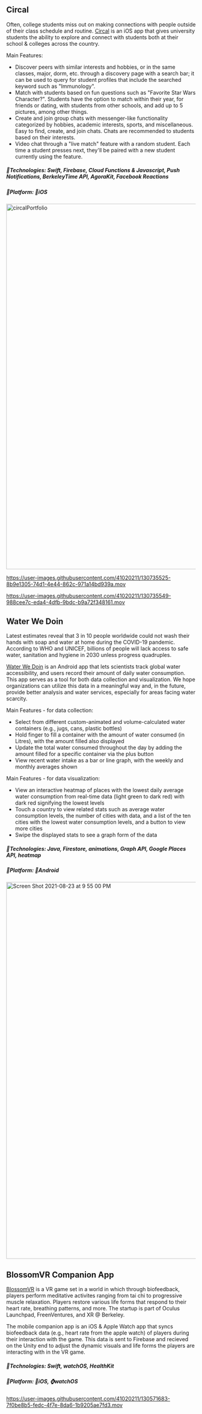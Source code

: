 ## Circal
Often, college students miss out on making connections with people outside of their class schedule and routine. [Circal](https://apps.apple.com/us/app/circal/id1521977182) is an iOS app that gives university students the ability to explore and connect with students both at their school & colleges across the country.

Main Features: 
- Discover peers with similar interests and hobbies, or in the same classes, major, dorm, etc. through a discovery page with a search bar; it can be used to query for student profiles that include the searched keyword such as "Immunology".
- Match with students based on fun questions such as "Favorite Star Wars Character?". Students have the option to match within their year, for friends or dating, with students from other schools, and add up to 5 pictures, among other things.
- Create and join group chats with messenger-like functionality categorized by hobbies, academic interests, sports, and miscellaneous. Easy to find, create, and join chats. Chats are recommended to students based on their interests.
- Video chat through a "live match" feature with a random student. Each time a student presses next, they'll be paired with a new student currently using the feature.

##### 🔨Technologies: Swift, Firebase, Cloud Functions & Javascript, Push Notifications, BerkeleyTime API, AgoraKit, Facebook Reactions
##### 🚀Platform: 📱iOS
<img width="971" alt="circalPortfolio" src="https://user-images.githubusercontent.com/41020211/130550629-ff823dc8-be4a-43d8-a5c1-b327cdcd6ad2.png">

https://user-images.githubusercontent.com/41020211/130735525-8b9e1305-74d1-4e44-862c-971a14bd939a.mov

https://user-images.githubusercontent.com/41020211/130735549-988cee7c-eda4-4dfb-9bdc-b9a72f348161.mov

## Water We Doin
Latest estimates reveal that 3 in 10 people worldwide could not wash their hands with soap and water at home during the COVID-19 pandemic. According to WHO and UNICEF, billions of people will lack access to safe water, sanitation and hygiene in 2030 unless progress quadruples.

[Water We Doin](https://play.google.com/store/apps/details?id=com.Global.water&hl=en_US) is an Android app that lets scientists track global water accessibility, and users record their amount of daily water consumption. This app serves as a tool for both data collection and visualization. We hope organizations can utilize this data in a meaningful way and, in the future, provide better analysis and water services, especially for areas facing water scarcity.

Main Features - for data collection: 
- Select from different custom-animated and volume-calculated water containers (e.g., jugs, cans, plastic bottles)
- Hold finger to fill a container with the amount of water consumed (in Litres), with the amount filled also displayed
- Update the total water consumed throughout the day by adding the amount filled for a specific container via the plus button
- View recent water intake as a bar or line graph, with the weekly and monthly averages shown

Main Features - for data visualization: 
- View an interactive heatmap of places with the lowest daily average water consumption from real-time data (light green to dark red) with dark red signifying the lowest levels
- Touch a country to view related stats such as average water consumption levels, the number of cities with data, and a list of the ten cities with the lowest water consumption levels, and a button to view more cities
- Swipe the displayed stats to see a graph form of the data

##### 🔨Technologies: Java, Firestore, animations, Graph API, Google Places API, heatmap
##### 🚀Platform: 📱Android

<img width="1001" alt="Screen Shot 2021-08-23 at 9 55 00 PM" src="https://user-images.githubusercontent.com/41020211/130560320-f84bd926-c1c1-4a1d-9a48-af4d2bbc2731.png">

## BlossomVR Companion App
[BlossomVR](https://blossomvr.com/) is a VR game set in a world in which through biofeedback, players perform meditative activites ranging from tai chi to progressive muscle relaxation. Players restore various life forms that respond to their heart rate, breathing patterns, and more. The startup is part of Oculus Launchpad, FreenVentures, and XR @ Berkeley. 

The mobile companion app is an iOS & Apple Watch app that syncs biofeedback data (e.g., heart rate from the apple watch) of players during their interaction with the game. This data is sent to Firebase and recieved on the Unity end to adjust the dynamic visuals and life forms the players are interacting with in the VR game.

##### 🔨Technologies: Swift, watchOS, HealthKit
##### 🚀Platform: 📱iOS, ⌚️watchOS

https://user-images.githubusercontent.com/41020211/130571683-7f0be8b5-fedc-4f7e-8da6-1b9205ae7fd3.mov
